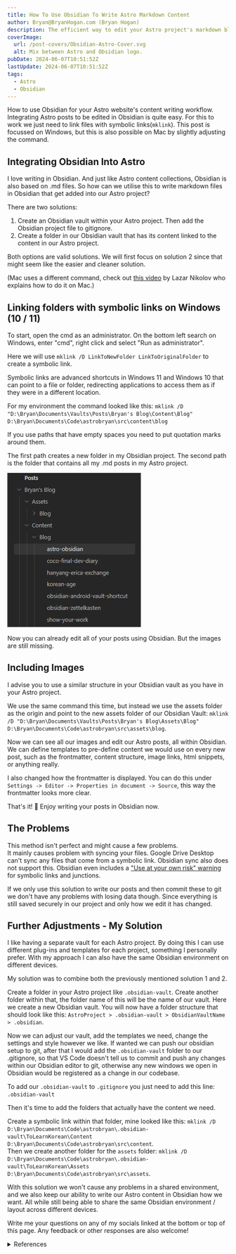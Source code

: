 ```yaml
---
title: How To Use Obsidian To Write Astro Markdown Content
author: Bryan@BryanHogan.com (Bryan Hogan)
description: The efficient way to edit your Astro project's markdown blog posts with Obsidian.
coverImage:
  url: /post-covers/Obsidian-Astro-Cover.svg
  alt: Mix between Astro and Obsidian logo.
pubDate: 2024-06-07T10:51:52Z
lastUpdate: 2024-06-07T10:51:52Z
tags:
  - Astro
  - Obsidian
---
```


How to use Obsidian for your Astro website's content writing workflow.  
Integrating Astro posts to be edited in Obsidian is quite easy. For this to work we just need to link files with symbolic links(`mklink`). This post is focussed on Windows, but this is also possible on Mac by slightly adjusting the command.

## Integrating Obsidian Into Astro

I love writing in Obsidian. And just like Astro content collections, Obsidian is also based on .md files. So how can we utilise this to write markdown files in Obsidian that get added into our Astro project?

There are two solutions:
1. Create an Obsidian vault within your Astro project. Then add the Obsidian project file to gitignore.
2. Create a folder in our Obsidian vault that has its content linked to the content in our Astro project.

Both options are valid solutions. We will first focus on solution 2 since that might seem like the easier and cleaner solution.

(Mac uses a different command, check out [this video](https://youtu.be/dz3GOp4hN50) by Lazar Nikolov who explains how to do it on Mac.)

## Linking folders with symbolic links on Windows (10 / 11)
To start, open the cmd as an administrator. On the bottom left search on Windows, enter "cmd", right click and select "Run as administrator".

Here we will use `mklink /D LinkToNewFolder LinkToOriginalFolder` to create a symbolic link.

Symbolic links are advanced shortcuts in Windows 11 and Windows 10 that can point to a file or folder, redirecting applications to access them as if they were in a different location.

For my environment the command looked like this: `mklink /D "D:\Bryan\Documents\Vaults\Posts\Bryan's Blog\Content\Blog" D:\Bryan\Documents\Code\astrobryan\src\content\blog`

If you use paths that have empty spaces you need to put quotation marks around them.

The first path creates a new folder in my Obsidian project. The second path is the folder that contains all my .md posts in my Astro project.

![Obsidian Vault example.](../../assets/blog/Obsidian-Astro-Linking-Vault-Example.png)

Now you can already edit all of your posts using Obsidian. But the images are still missing.

## Including Images
I advise you to use a similar structure in your Obsidian vault as you have in your Astro project.

We use the same command this time, but instead we use the assets folder as the origin and point to the new assets folder of our Obsidian Vault: `mklink /D "D:\Bryan\Documents\Vaults\Posts\Bryan's Blog\Assets\Blog" D:\Bryan\Documents\Code\astrobryan\src\assets\blog`.

Now we can see all our images and edit our Astro posts, all within Obsidian. We can define templates to pre-define content we would use on every new post, such as the frontmatter, content structure, image links, html snippets, or anything really.

I also changed how the frontmatter is displayed. You can do this under `Settings -> Editor -> Properties in document -> Source`, this way the frontmatter looks more clear.

That's it! 🎉 Enjoy writing your posts in Obsidian now.

## The Problems
This method isn't perfect and might cause a few problems.  
It mainly causes problem with syncing your files. Google Drive Desktop can't sync any files that come from a symbolic link. Obsidian sync also does not support this. Obsidian even includes a ["Use at your own risk" warning](https://help.obsidian.md/Files+and+folders/Symbolic+links+and+junctions) for symbolic links and junctions.

If we only use this solution to write our posts and then commit these to git we don't have any problems with losing data though. Since everything is still saved securely in our project and only how we edit it has changed.

## Further Adjustments - My Solution
I like having a separate vault for each Astro project. By doing this I can use different plug-ins and templates for each project, something I personally prefer. With my approach I can also have the same Obsidian environment on different devices.

My solution was to combine both the previously mentioned solution 1 and 2.

Create a folder in your Astro project like `.obsidian-vault`. Create another folder within that, the folder name of this will be the name of our vault. Here we create a new Obsidian vault. You will now have a folder structure that should look like this: `AstroProject > .obsidian-vault > ObsidianVaultName > .obsidian`.

Now we can adjust our vault, add the templates we need, change the settings and style however we like. If wanted we can push our obsidian setup to git, after that I would add the `.obsidian-vault` folder to our .gitignore, so that VS Code doesn't tell us to commit and push any changes within our Obsidian editor to git, otherwise any new windows we open in Obsidian would be registered as a change in our codebase.

To add our `.obsidian-vault` to `.gitignore` you just need to add this line: `.obsidian-vault`

Then it's time to add the folders that actually have the content we need.

Create a symbolic link within that folder, mine looked like this: `mklink /D D:\Bryan\Documents\Code\astrobryan\.obsidian-vault\ToLearnKorean\Content D:\Bryan\Documents\Code\astrobryan\src\content`.  
Then we create another folder for the `assets` folder: `mklink /D D:\Bryan\Documents\Code\astrobryan\.obsidian-vault\ToLearnKorean\Assets D:\Bryan\Documents\Code\astrobryan\src\assets`.

With this solution we won't cause any problems in a shared environment, and we also keep our ability to write our Astro content in Obsidian how we want. All while still being able to share the same Obsidian environment / layout across different devices.

Write me your questions on any of my socials linked at the bottom or top of this page. Any feedback or other responses are also welcome!

<details>
  <summary>References</summary>
  
- Symlinks on Windows explained (also explains differences between `/D`, `/J` and `/H`): https://www.howtogeek.com/16226/complete-guide-to-symbolic-links-symlinks-on-windows-or-linux/
- The post that introduced me to symbolic links: https://www.reddit.com/r/ObsidianMD/comments/1943yza/a_lazy_mans_obsidian_astro_workflow_integration/
  
</details>
